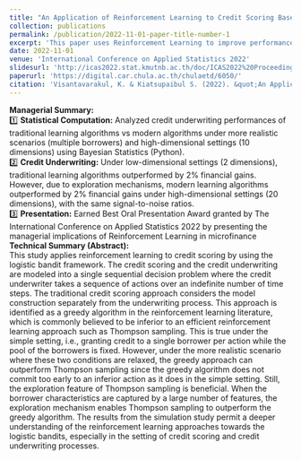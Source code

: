 ```yaml
---
title: "An Application of Reinforcement Learning to Credit Scoring Based on the Logistic Bandit Framework"
collection: publications
permalink: /publication/2022-11-01-paper-title-number-1
excerpt: 'This paper uses Reinforcement Learning to improve performances of credit underwriting in microfinance'
date: 2022-11-01
venue: 'International Conference on Applied Statistics 2022'
slidesurl: 'http://icas2022.stat.kmutnb.ac.th/doc/ICAS2022%20Proceeding.pdf'
paperurl: 'https://digital.car.chula.ac.th/chulaetd/6050/'
citation: 'Visantavarakul, K. & Kiatsupaibul S. (2022). &quot;An Application of Reinforcement Learning to Credit Scoring Based on the Logistic Bandit Framework.&quot; International Conference on Applied Statistics 2022 (pages 95-101). http://icas2022.stat.kmutnb.ac.th/doc/ICAS2022%20Proceeding.pdf'
---
```


**Managerial Summary:**  
1️⃣ **Statistical Computation:** Analyzed credit underwriting performances of traditional learning algorithms vs modern algorithms under more realistic scenarios (multiple borrowers) and high-dimensional settings (10 dimensions) using Bayesian Statistics (Python).  
2️⃣ **Credit Underwriting:** Under low-dimensional settings (2 dimensions), traditional learning algorithms outperformed by 2% financial gains. However, due to exploration mechanisms, modern learning algorithms outperformed by 2% financial gains under high-dimensional settings (20 dimensions), with the same signal-to-noise ratios.  
3️⃣ **Presentation:**	Earned Best Oral Presentation Award granted by The International Conference on Applied Statistics 2022 by presenting the managerial implications of Reinforcement Learning in microfinance  
**Technical Summary (Abstract):**  
This study applies reinforcement learning to credit scoring by using the logistic bandit framework. The credit scoring and the credit underwriting are modeled into a single sequential decision problem where the credit underwriter takes a sequence of actions over an indefinite number of time steps. The traditional credit scoring approach considers the model construction separately from the underwriting process. This approach is identified as a greedy algorithm in the reinforcement learning literature, which is commonly believed to be inferior to an efficient reinforcement learning approach such as Thompson sampling. This is true under the simple setting, i.e., granting credit to a single borrower per action while the pool of the borrowers is fixed. However, under the more realistic scenario where these two conditions are relaxed, the greedy approach can outperform Thompson sampling since the greedy algorithm does not commit too early to an inferior action as it does in the simple setting. Still, the exploration feature of Thompson sampling is beneficial. When the borrower characteristics are captured by a large number of features, the exploration mechanism enables Thompson sampling to outperform the greedy algorithm. The results from the simulation study permit a deeper understanding of the reinforcement learning approaches towards the logistic bandits, especially in the setting of credit scoring and credit underwriting processes. 
